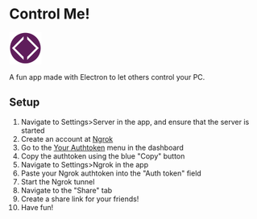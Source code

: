 # Control Me!
<img src="./assets/icon.png" width="64" height="64">

A fun app made with Electron to let others control your PC.

## Setup
1. Navigate to Settings>Server in the app, and ensure that the server is started
2. Create an account at [Ngrok](https://dashboard.ngrok.com/signup)
3. Go to the [Your Authtoken](https://dashboard.ngrok.com/get-started/your-authtoken) menu in the dashboard
4. Copy the authtoken using the blue "Copy" button
5. Navigate to Settings>Ngrok in the app
6. Paste your Ngrok authtoken into the "Auth token" field
7. Start the Ngrok tunnel
8. Navigate to the "Share" tab
9. Create a share link for your friends!
10. Have fun!